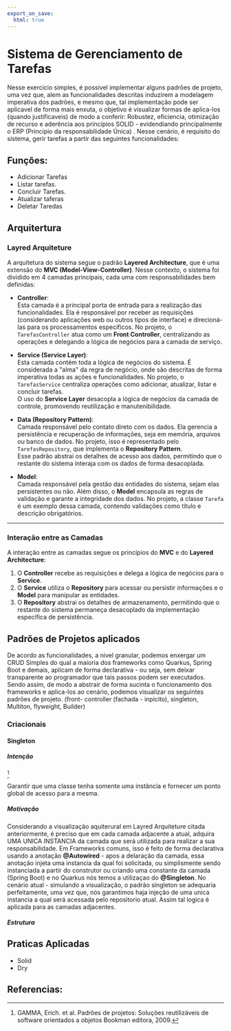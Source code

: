 ```yaml
---
export_on_save:
  html: true
---
```


# Sistema de Gerenciamento de Tarefas

Nesse exercicio simples, é possivel implementar alguns padrões de projeto, uma vez que, alem as funcionalidades descritas induzirem a modelagem imperativa dos padrões, e mesmo que, tal implementação pode ser aplicavel de forma mais enxuta, o objetivo é visualizar formas de aplica-los (quando justificaveis) de modo a conferir: Robustez, eficiencia, otimização de recurso e aderência aos principios SOLID - evidendiando principalmente o ERP (Principio da responsabilidade Única) . Nesse cenário, é requisito do sistema, gerir tarefas a partir das seguintes funcionalidades: 

## Funções: 

- Adicionar Tarefas
- Listar tarefas.
- Concluir Tarefas.
- Atualizar taferas
- Deletar Taredas 
  

## Arquitertura

### Layred Arquiteture

A arquitetura do sistema segue o padrão **Layered Architecture**, que é uma extensão do **MVC (Model-View-Controller)**. Nesse contexto, o sistema foi dividido em 4 camadas principais, cada uma com responsabilidades bem definidas:

- **Controller**:  
  Esta camada é a principal porta de entrada para a realização das funcionalidades. Ela é responsável por receber as requisições (considerando aplicações web ou outros tipos de interface) e direcioná-las para os processamentos específicos. No projeto, o `TarefasController` atua como um **Front Controller**, centralizando as operações e delegando a lógica de negócios para a camada de serviço.

- **Service (Service Layer)**:  
  Esta camada contém toda a lógica de negócios do sistema. É considerada a "alma" da regra de negócio, onde são descritas de forma imperativa todas as ações e funcionalidades. No projeto, o `TarefasService` centraliza operações como adicionar, atualizar, listar e concluir tarefas.  
  O uso do **Service Layer** desacopla a lógica de negócios da camada de controle, promovendo reutilização e manutenibilidade.

- **Data (Repository Pattern)**:  
  Camada responsável pelo contato direto com os dados. Ela gerencia a persistência e recuperação de informações, seja em memória, arquivos ou banco de dados. No projeto, isso é representado pelo `TarefasRepository`, que implementa o **Repository Pattern**.  
  Esse padrão abstrai os detalhes de acesso aos dados, permitindo que o restante do sistema interaja com os dados de forma desacoplada.

- **Model**:  
  Camada responsável pela gestão das entidades do sistema, sejam elas persistentes ou não. Além disso, o **Model** encapsula as regras de validação e garante a integridade dos dados. No projeto, a classe `Tarefa` é um exemplo dessa camada, contendo validações como título e descrição obrigatórios.

---

### **Interação entre as Camadas**

A interação entre as camadas segue os princípios do **MVC** e do **Layered Architecture**:
1. O **Controller** recebe as requisições e delega a lógica de negócios para o **Service**.
2. O **Service** utiliza o **Repository** para acessar ou persistir informações e o **Model** para manipular as entidades.
3. O **Repository** abstrai os detalhes de armazenamento, permitindo que o restante do sistema permaneça desacoplado da implementação específica de persistência.
  
## Padrões de Projetos aplicados 

De acordo as funcionalidades, a nivel granular, podemos enxergar um CRUD Simples do qual a maioria dos frameworks como Quarkus, Spring Boot e demais, aplicam de forma declarativa - ou seja, sem deixar transparente ao programador que tais passos podem ser executados. Sendo assim, de modo a abstrair de forma sucinta o funcionamento dos frameworks e aplica-los ao cenário, podemos visualizar os seguintes padrões de projeto. (front- controller (fachada - inpicito), singleton, Multiton, flyweight, Builder)

### Criacionais 

#### Singleton  


##### Intenção

[^GAMMA]

Garantir que uma classe tenha somente uma instância e fornecer um ponto global de acesso para a mesma.

##### Motivação 

Considerando a visualização aquiterural em Layred Arquiteture citada anteriormente, é preciso que em cada camada adjacente a atual, adquira UMA UNICA INSTANCIA da camada que será utilizada para realizar a sua responsabilidade. Em Frameworks comuns, isso é feito de forma declarativa usando a anotação **@Autowired** - apos a delaração da camada, essa anotação injeta uma instancia da qual foi solicitada, ou simplismente sendo instanciada a partir do construtor ou criando uma constante da camada (Spring Boot) e no Quarkus nós temos a utilizaçao do **@Singleton**. No cenário atual - simulando a visualização, o padrão singleton se adequaria perfeitamente, uma vez que, nós garantimos haja injeção de uma unica instancia a qual será acessada pelo repositorio atual. Assim tal logica é aplicada para as camadas adjacentes.


##### Estrutura

 


## Praticas Aplicadas 

-  Solid
-  Dry

## Referencias:

[^GAMMA]: GAMMA, Erich. et al. Padrões de projetos: Soluções reutilizáveis de software orientados a objetos Bookman editora, 2009.